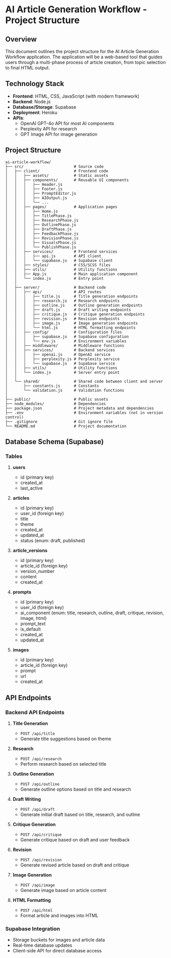 # AI Article Generation Workflow - Project Structure

## Overview

This document outlines the project structure for the AI Article Generation Workflow application. The application will be a web-based tool that guides users through a multi-phase process of article creation, from topic selection to final HTML output.

## Technology Stack

- **Frontend**: HTML, CSS, JavaScript (with modern framework)
- **Backend**: Node.js
- **Database/Storage**: Supabase
- **Deployment**: Heroku
- **APIs**:
  - OpenAI GPT-4o API for most AI components
  - Perplexity API for research
  - GPT Image API for image generation

## Project Structure

```
ai-article-workflow/
├── src/                      # Source code
│   ├── client/               # Frontend code
│   │   ├── assets/           # Static assets
│   │   ├── components/       # Reusable UI components
│   │   │   ├── Header.js
│   │   │   ├── Footer.js
│   │   │   ├── PromptEditor.js
│   │   │   ├── AIOutput.js
│   │   │   └── ...
│   │   ├── pages/            # Application pages
│   │   │   ├── Home.js
│   │   │   ├── TitlePhase.js
│   │   │   ├── ResearchPhase.js
│   │   │   ├── OutlinePhase.js
│   │   │   ├── DraftPhase.js
│   │   │   ├── FeedbackPhase.js
│   │   │   ├── RevisionPhase.js
│   │   │   ├── VisualsPhase.js
│   │   │   └── PublishPhase.js
│   │   ├── services/         # Frontend services
│   │   │   ├── api.js        # API client
│   │   │   └── supabase.js   # Supabase client
│   │   ├── styles/           # CSS/SCSS files
│   │   ├── utils/            # Utility functions
│   │   ├── App.js            # Main application component
│   │   └── index.js          # Entry point
│   │
│   ├── server/               # Backend code
│   │   ├── api/              # API routes
│   │   │   ├── title.js      # Title generation endpoints
│   │   │   ├── research.js   # Research endpoints
│   │   │   ├── outline.js    # Outline generation endpoints
│   │   │   ├── draft.js      # Draft writing endpoints
│   │   │   ├── critique.js   # Critique generation endpoints
│   │   │   ├── revision.js   # Revision endpoints
│   │   │   ├── image.js      # Image generation endpoints
│   │   │   └── html.js       # HTML formatting endpoints
│   │   ├── config/           # Configuration files
│   │   │   ├── supabase.js   # Supabase configuration
│   │   │   └── env.js        # Environment variables
│   │   ├── middleware/       # Middleware functions
│   │   ├── services/         # Backend services
│   │   │   ├── openai.js     # OpenAI service
│   │   │   ├── perplexity.js # Perplexity service
│   │   │   └── supabase.js   # Supabase service
│   │   ├── utils/            # Utility functions
│   │   └── index.js          # Server entry point
│   │
│   └── shared/               # Shared code between client and server
│       ├── constants.js      # Constants
│       └── validation.js     # Validation functions
│
├── public/                   # Public assets
├── node_modules/             # Dependencies
├── package.json              # Project metadata and dependencies
├── .env                      # Environment variables (not in version control)
├── .gitignore                # Git ignore file
└── README.md                 # Project documentation
```

## Database Schema (Supabase)

### Tables

1. **users**
   - id (primary key)
   - created_at
   - last_active

2. **articles**
   - id (primary key)
   - user_id (foreign key)
   - title
   - theme
   - created_at
   - updated_at
   - status (enum: draft, published)

3. **article_versions**
   - id (primary key)
   - article_id (foreign key)
   - version_number
   - content
   - created_at

4. **prompts**
   - id (primary key)
   - user_id (foreign key)
   - ai_component (enum: title, research, outline, draft, critique, revision, image, html)
   - prompt_text
   - is_default
   - created_at
   - updated_at

5. **images**
   - id (primary key)
   - article_id (foreign key)
   - prompt
   - url
   - created_at

## API Endpoints

### Backend API Endpoints

1. **Title Generation**
   - `POST /api/title`
   - Generate title suggestions based on theme

2. **Research**
   - `POST /api/research`
   - Perform research based on selected title

3. **Outline Generation**
   - `POST /api/outline`
   - Generate outline options based on title and research

4. **Draft Writing**
   - `POST /api/draft`
   - Generate initial draft based on title, research, and outline

5. **Critique Generation**
   - `POST /api/critique`
   - Generate critique based on draft and user feedback

6. **Revision**
   - `POST /api/revision`
   - Generate revised article based on draft and critique

7. **Image Generation**
   - `POST /api/image`
   - Generate image based on article content

8. **HTML Formatting**
   - `POST /api/html`
   - Format article and images into HTML

### Supabase Integration

- Storage buckets for images and article data
- Real-time database updates
- Client-side API for direct database access

